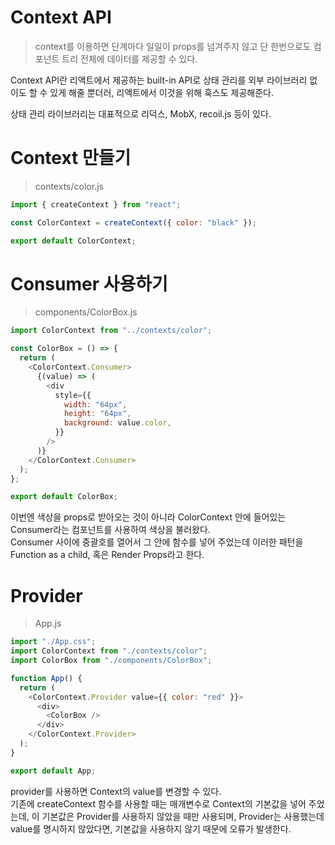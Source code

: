 # Context API
> context를 이용하면 단계마다 일일이 props를 넘겨주지 않고 단 한번으로도 컴포넌트 트리 전체에 데이터를 제공할 수 있다.  

Context API란 리액트에서 제공하는 built-in API로 상태 관리를 외부 라이브러리 없이도 할 수 있게 해줄 뿐더러, 리액트에서 이것을 위해 훅스도 제공해준다.  

상태 관리 라이브러리는 대표적으로 리덕스, MobX, recoil.js 등이 있다.  

# Context 만들기
> contexts/color.js
```js
import { createContext } from "react";

const ColorContext = createContext({ color: "black" });

export default ColorContext;
```

# Consumer 사용하기
> components/ColorBox.js
```js
import ColorContext from "../contexts/color";

const ColorBox = () => {
  return (
    <ColorContext.Consumer>
      {(value) => (
        <div
          style={{
            width: "64px",
            height: "64px",
            background: value.color,
          }}
        />
      )}
    </ColorContext.Consumer>
  );
};

export default ColorBox;
```
이번엔 색상을 props로 받아오는 것이 아니라 ColorContext 안에 들어있는 Consumer라는 컴포넌트를 사용하여 색상을 불러왔다.  
Consumer 사이에 중괄호를 열어서 그 안에 함수를 넣어 주었는데 이러한 패턴을 Function as a child, 혹은 Render Props라고 한다. 

# Provider
> App.js
```js
import "./App.css";
import ColorContext from "./contexts/color";
import ColorBox from "./components/ColorBox";

function App() {
  return (
    <ColorContext.Provider value={{ color: "red" }}>
      <div>
        <ColorBox />
      </div>
    </ColorContext.Provider>
  );
}

export default App;
```
provider를 사용하면 Context의 value를 변경할 수 있다.  
기존에 createContext 함수를 사용할 때는 매개변수로 Context의 기본값을 넣어 주었는데, 이 기본값은 Provider를 사용하지 않았을 때만 사용되며, Provider는 사용했는데 value를 명시하지 않았다면, 기본값을 사용하지 않기 때문에 오류가 발생한다.
